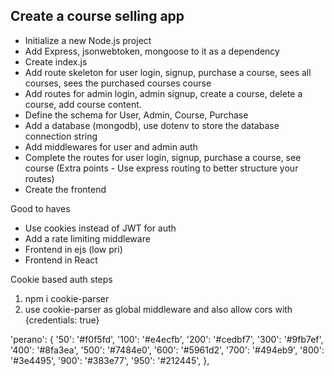 ## Create a course selling app

 - Initialize a new Node.js project
 - Add Express, jsonwebtoken, mongoose to it as a dependency 
 - Create index.js
 - Add route skeleton for user login, signup, purchase a course, sees all courses, sees the purchased courses course
 - Add routes for admin login, admin signup, create a course, delete a course, add course content.
 - Define the schema for User, Admin, Course, Purchase
 - Add a database (mongodb), use dotenv to store the database connection string
 - Add middlewares for user and admin auth
 - Complete the routes for user login, signup, purchase a course, see course (Extra points - Use express routing to better structure your routes)
 - Create the frontend


 Good to haves
  - Use cookies instead of JWT for auth
  - Add a rate limiting middleware
  - Frontend in ejs (low pri)
  - Frontend in React


Cookie based auth steps
1. npm i cookie-parser
2. use cookie-parser as global middleware and also allow cors with {credentials: true} 


'perano': {
        '50': '#f0f5fd',
        '100': '#e4ecfb',
        '200': '#cedbf7',
        '300': '#9fb7ef',
        '400': '#8fa3ea',
        '500': '#7484e0',
        '600': '#5961d2',
        '700': '#494eb9',
        '800': '#3e4495',
        '900': '#383e77',
        '950': '#212445',
    },
    